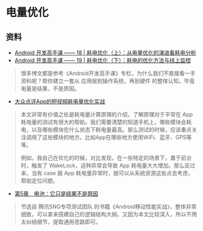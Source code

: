 # 电量优化

## 资料

- [Android 开发高手课 —— 18 | 耗电优化（上）：从电量优化的演进看耗电分析](https://time.geekbang.org/column/article/79642)
- [Android 开发高手课 —— 19 | 耗电优化（下）：耗电的优化方法与线上监控](https://time.geekbang.org/column/article/80100)

> 很多博文都是参考《Android开发高手课》专栏，为什么我们不直接看一手资料呢？帮你建立一套从 应用层到操作系统，再到硬件 的整体认知，毕竟电量是结果，不是原因。



- [大众点评App的短视频耗电量优化实战](https://tech.meituan.com/2018/03/11/dianping-shortvideo-battery-testcase.html)

> 本文非常有价值之处是耗电量计算原理的介绍，了解原理对于平常在 App 耗电量的测试有很大的帮助。我们需要清楚的知道手机上，哪些模块会耗电，以及哪些模块在什么状态下耗电量最高。那么测试的时候，应该重点关注调用了这些模块的地方。比如App在哪些地方使用WiFi、蓝牙、GPS等等。
>
> 例如，我自己在优化的时候，对比发现，在一些特定的场景下，置于前台时，触发了 WakeLock，这种异常会导致 App 耗电量大大增加。那么反过来，当有 case 报 App 耗电量异常时，就可以从系统资源这些点去考虑，帮助定位问题。

- [第5章　电池：它只是结果不是原因](http://reader.epubee.com/books/mobile/9f/9fd0eb90f345023d71a0aa1af77dfb66/text00012.html)

> 节选自 腾讯SNG专项测试团队 的书籍《Android移动性能实战》，整体非常细致，可以拿来搭建自己的逻辑结构大纲。又因为本文比较深入，所以不用太纠结细节，提取通用思路即可。
